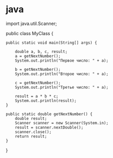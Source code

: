 # java


import java.util.Scanner;
 
public class MyClass {
 
    public static void main(String[] args) {
 
        double a, b, c, result;
        a = getNextNumber();
        System.out.println("Первое число: " + a);
 
        b = getNextNumber();
        System.out.println("Второе число: " + a);
 
        c = getNextNumber();
        System.out.println("Третье число: " + a);
 
        result = a * b * c;
        System.out.println(result);
    }
 
    public static double getNextNumber() {
        double result;
        Scanner scanner = new Scanner(System.in);
        result = scanner.nextDouble();
        scanner.close();
        return result;
    }
}
